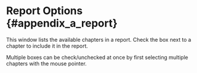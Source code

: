 Report Options {#appendix_a_report}
============
This window lists the available chapters in a report. Check the box next to a chapter to include it in the report.

Multiple boxes can be check/unchecked at once by first selecting multiple chapters with the mouse pointer.

